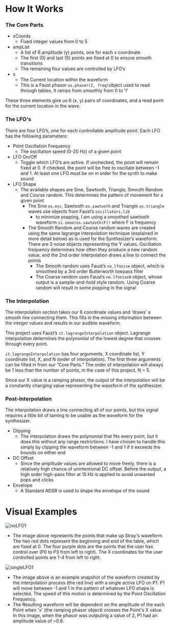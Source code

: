 # How It Works
### The Core Parts
* xCoords
  * Fixed integer values from 0 to 5
* ampList
  * A list of 6 amplitude (y) points, one for each x coordinate
  * The first (0) and last (5) points are fixed at 0 to ensure smooth transitions
  * The remaining four values are controlled by LFO’s
* x
  * The Current location within the waveform
  * This is a Faust phasor `os.phasor(I, freq)`object used to read through tables. It ramps from smoothly from 0 to 'I'

These three elements give us 6 (x, y) pairs of coordinates, and a read point for the current location in the wave. 

### The LFO's
There are four LFO’s, one for each controllable amplitude point. Each LFO has the following parameters:
* Point Oscillation Frequency
  * The oscillation speed (0-20 Hz) of a given point
* LFO On/Off
  * Toggle which LFO’s are active. If unchecked, the point will remain fixed at 0. If checked, the point will be free to oscillate between -1 and 1. At least one LFO must be on in order for the synth to make sound
* LFO Shape
  * The available shapes are Sine, Sawtooth, Triangle, Smooth Random and Course random. This determines the pattern of movement for a given point
    * The Sine `os.osc`, Sawtooth `os.sawtooth` and Triangle  `os.triangle` waves use objects from Faust’s `oscillators.lib`
      * to minimize popping, I am using a smoothed sawtooth waveform `si.smoo(os.sawtooth(F))` where F is frequency
    * The Smooth Random and Course random waves are created using the same lagrange interpolation technique (explained in more detail below) as is used for the Synthesizer’s waveform. There are 3 noise objects representing the Y values. Oscillation frequency determines how often they produce a new random value, and the 2nd order interpolation draws a line to connect the points
      * The Smooth random uses Faust’s `no.lfnoise` object, which is smoothed by a 3rd order Butterworth lowpass filter
      * The Coarse random uses Faust’s `no.lfnoise0` object, whose output is a sample-and-hold style random. Using Coarse random will result in some popping in the signal
      
### The Interpolation
The interpolation section takes our 6 coordinate values and ‘draws’ a smooth line connecting them. This fills in the missing information between the integer values and results in our audible waveform.

This project uses Faust’s `it.lagrangeInterpolation` object. Lagrange interpolation determines the polynomial of the lowest degree that crosses through every point. 

`it.lagrangeInterpolation` has four arguments, X coordinate list, Y coordinate list, X, and N (order of interpolation). The first three arguments can be filled in from our “Core Parts.” The order of interpolation will always be 1 less than the number of points, in the case of this project, N = 5.

Since our X value is a ramping phasor, the output of the interpolation will be a constantly changing value representing the waveform of the synthesizer.

### Post-Interpolation
The interpolation draws a line connecting all of our points, but this signal requires a little bit of taming to be usable as the waveform for the synthesizer.

* Clipping
  * The interpolation draws the polynomial that fits every point, but it does this without any range restrictions. I have chosen to handle this simply by clipping the waveform between -1 and 1 if it exceeds the bounds on either end
* DC Offset
  * Since the amplitude values are allowed to move freely, there is a relatively high chance of unintentional DC offset. Before the output, a high order high-pass filter at 15 Hz is applied to avoid unwanted pops and clicks
* Envelope
  * A Standard ADSR is used to shape the envelope of the sound
  
# Visual Examples
![noLFO1](https://user-images.githubusercontent.com/105126223/206880949-83d40dc1-e005-4520-9294-799fed00107b.png)

* The image above represents the points that make up Stray's waveform. The two red dots represent the beginning and end of the table, which are fixed at 0. The four purple dots are the points that the user has control over (P0 to P3 from left to right). The X coordinates for the user controlled points are 1-4 from left to right. 

![singleLFO1](https://user-images.githubusercontent.com/105126223/206881207-682201bf-87d8-4522-ac07-d7a715c859e0.png)

* The image above is an example snapshot of the waveform created by the interpolation process (the red line) with a single active LFO on P1. P1 will move between -1 and 1 in the pattern of whatever LFO shape is selected. The speed of this motion is determined by the Point Oscillation Frequency. 
* The Resulting waveform will be dependent on the amplitude of the each Point when 'x' (the ramping phasor object) crosses the Point's X value. In this image, when the phasor was outputing a value of 2, P1 had an amplitude value of ~0.8. 
